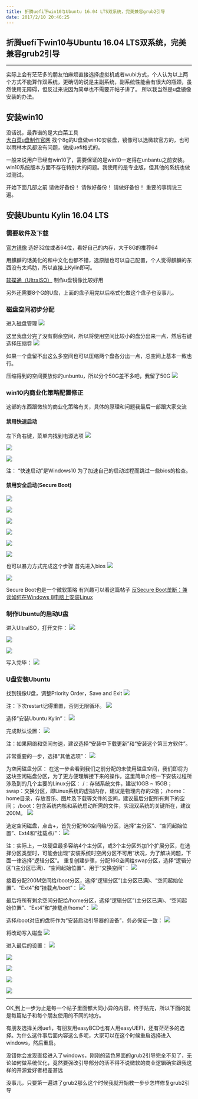 ```yaml
---
title: 折腾uefi下win10与Ubuntu 16.04 LTS双系统，完美兼容grub2引导
date: 2017/2/10 20:46:25
---
```



## 折腾uefi下win10与Ubuntu 16.04 LTS双系统，完美兼容grub2引导

---

<!-- more -->
实际上会有茫茫多的朋友怕麻烦直接选择虚拟机或者wubi方式，个人认为以上两个方式不能算作双系统，更确切的说是主副系统，副系统性能会有很大的瓶颈，虽然使用无障碍，但反过来说因为简单也不需要开帖子讲了。
所以我当然是u盘镜像安装的办法。

## 安装win10
没话说，最靠谱的是大白菜工具  
[大白菜u盘制作官网](http://bd.dabaicaipe.cn/)
找个8g的U盘做win10安装盘，镜像可以选微软官方的，也可以雨林木风都没有问题，做成uefi格式的。

一般来说用户已经有win10了，需要保证的是win10一定得在unbantu之前安装。
win10系统版本方面不存在特别大的问题。我使用的是专业版，但其他的系统也做过测试。

开始下面几部之前
请做好备份！
请做好备份！
请做好备份！
重要的事情说三遍。

## 安装Ubuntu Kylin 16.04 LTS

### 需要软件及下载
[官方镜像](http://cn.ubuntu.com/download/)
选好32位或者64位，看好自己的内存，大于8G的推荐64

用麒麟的话美化的和中文化也都不错，选原版也可以自己配置，个人觉得麒麟的东西没有太鸡肋，所以直接上Kylin即可。

[软碟通（UltraISO）](https://cn.ultraiso.net/xiazai.html)
制作u盘镜像比较好用

另外还需要8个G的U盘，上面的盘子用完以后格式化做这个盘子也没事儿。

### 磁盘空间初步分配

进入磁盘管理
![](http://upload-images.jianshu.io/upload_images/671333-dc6d1df4a0cdeeb9.PNG?imageMogr2/auto-orient/strip%7CimageView2/2/w/1240)

这里我盘分完了没有剩余空间，所以将使用空间比较小的盘分出来一点，然后右键选择压缩卷
![](http://upload-images.jianshu.io/upload_images/671333-62656bf485dfa53b.PNG?imageMogr2/auto-orient/strip%7CimageView2/2/w/1240)

如果一个盘留不出这么多空间也可以压缩两个盘各分出一点，总空间上基本一致也行。

压缩得到的空间要放你的unbuntu，所以分个50G差不多吧，我留了50G
![](http://upload-images.jianshu.io/upload_images/671333-774209de6270a208.PNG?imageMogr2/auto-orient/strip%7CimageView2/2/w/1240)

### win10内商业化策略配置修正
这部的东西跟微软的商业化策略有关，具体的原理和问题我最后一部跟大家交流

#### 禁用快速启动
左下角右键，菜单内找到电源选项
![](http://upload-images.jianshu.io/upload_images/671333-837bb5e8df95cfa7.PNG?imageMogr2/auto-orient/strip%7CimageView2/2/w/1240)

![](http://upload-images.jianshu.io/upload_images/671333-a2f098c304adf7a3.PNG?imageMogr2/auto-orient/strip%7CimageView2/2/w/1240)

![](http://upload-images.jianshu.io/upload_images/671333-d8c1eddc38c86f02.PNG?imageMogr2/auto-orient/strip%7CimageView2/2/w/1240)

注： “快速启动”是Windows10 为了加速自己的启动过程而跳过一些bios的检查。

#### 禁用安全启动(Secure Boot)
![](http://upload-images.jianshu.io/upload_images/671333-9ad9e1bbe89a46b9.PNG?imageMogr2/auto-orient/strip%7CimageView2/2/w/1240)

![](http://upload-images.jianshu.io/upload_images/671333-f6d30476f9890b87.PNG?imageMogr2/auto-orient/strip%7CimageView2/2/w/1240)

![](http://upload-images.jianshu.io/upload_images/671333-a4c2b221482662ce.jpg?imageMogr2/auto-orient/strip%7CimageView2/2/w/1240)

![](http://upload-images.jianshu.io/upload_images/671333-79c14596b8e2ff01.jpg?imageMogr2/auto-orient/strip%7CimageView2/2/w/1240)

![](http://upload-images.jianshu.io/upload_images/671333-8744a1856b523ffb.jpg?imageMogr2/auto-orient/strip%7CimageView2/2/w/1240)

![](http://upload-images.jianshu.io/upload_images/671333-1e32fb618b44052d.jpg?imageMogr2/auto-orient/strip%7CimageView2/2/w/1240)

也可以暴力方式完成这个步骤
首先进入bios
![](http://upload-images.jianshu.io/upload_images/671333-dc6247170f77acb5.jpg?imageMogr2/auto-orient/strip%7CimageView2/2/w/1240)

![](http://upload-images.jianshu.io/upload_images/671333-c55a0714e274bc38.jpg?imageMogr2/auto-orient/strip%7CimageView2/2/w/1240)

Secure Boot也是一个微软策略
有兴趣可以看这篇帖子
[反Secure Boot垄断：兼谈如何在Windows 8电脑上安装Linux](http://www.ruanyifeng.com/blog/2013/01/secure_boot.html)

### 制作Ubuntu的启动U盘

进入UltraISO，打开文件：
![](http://upload-images.jianshu.io/upload_images/671333-e92ae2799befcd4d.png?imageMogr2/auto-orient/strip%7CimageView2/2/w/1240)

![](http://upload-images.jianshu.io/upload_images/671333-b48b97bc234b3d9a.png?imageMogr2/auto-orient/strip%7CimageView2/2/w/1240)

![](http://upload-images.jianshu.io/upload_images/671333-eb7ee3645028df4f.png?imageMogr2/auto-orient/strip%7CimageView2/2/w/1240)

写入完毕：
![](http://upload-images.jianshu.io/upload_images/671333-0632d96cf8a98934.png?imageMogr2/auto-orient/strip%7CimageView2/2/w/1240)

### U盘安装Ubuntu
找到镜像U盘，调整Priority Order，Save and Exit
![](http://upload-images.jianshu.io/upload_images/671333-52245da80b6a24fe.jpg?imageMogr2/auto-orient/strip%7CimageView2/2/w/1240)

注：下次restart记得重置，否则无限循环。
![](http://upload-images.jianshu.io/upload_images/671333-b2c03e24a877eb5b.jpg?imageMogr2/auto-orient/strip%7CimageView2/2/w/1240)

选择“安装Ubuntu Kylin”：
![](http://upload-images.jianshu.io/upload_images/671333-930c13649fd95892.jpg?imageMogr2/auto-orient/strip%7CimageView2/2/w/1240)

完成默认设置：
![](http://upload-images.jianshu.io/upload_images/671333-316c38f12e231f9c.jpg?imageMogr2/auto-orient/strip%7CimageView2/2/w/1240)

注：如果网络和空间匀速，建议选择“安装中下载更新”和“安装这个第三方软件”。

非常重要的一步，选择“其他选项”：
![](http://upload-images.jianshu.io/upload_images/671333-7f565024748264af.jpg?imageMogr2/auto-orient/strip%7CimageView2/2/w/1240)

为空闲磁盘分区：
在这一步会看到我们之前分配的未使用磁盘空间，我们即将为这块空闲磁盘分区，为了更方便理解接下来的操作，这里简单介绍一下安装过程所涉及到的几个主要的Linux分区：
/：存储系统文件，建议10GB ~ 15GB；
swap：交换分区，即Linux系统的虚拟内存，建议是物理内存的2倍；
/home：home目录，存放音乐、图片及下载等文件的空间，建议最后分配所有剩下的空间；
/boot：包含系统内核和系统启动所需的文件，实现双系统的关键所在，建议200M。
![](http://upload-images.jianshu.io/upload_images/671333-efa9c15dce9a2366.jpg?imageMogr2/auto-orient/strip%7CimageView2/2/w/1240)

选定空闲磁盘，点击+，首先分配16G空间给/分区，选择“主分区”、“空间起始位置”、Ext4和“挂载点/”：
![](http://upload-images.jianshu.io/upload_images/671333-b66a114eca0c8aee.jpg?imageMogr2/auto-orient/strip%7CimageView2/2/w/1240)

注：实际上，一块硬盘最多容纳4个主分区，或3个主分区外加1个扩展分区，在选择分区类型时，可能会出现“安装系统时空闲分区不可用”状况，为了解决问题，下面一律选择“逻辑分区”。
重复创建步骤，分配16G空间给swap分区，选择“逻辑分区”(主分区已满)、“空间起始位置”、用于“交换空间”：
![](http://upload-images.jianshu.io/upload_images/671333-8e62830d2d99a979.jpg?imageMogr2/auto-orient/strip%7CimageView2/2/w/1240)

接着分配200M空间给/boot分区，选择“逻辑分区”(主分区已满)、“空间起始位置”、“Ext4”和“挂载点/boot”：
![](http://upload-images.jianshu.io/upload_images/671333-3245cb65c8097b19.jpg?imageMogr2/auto-orient/strip%7CimageView2/2/w/1240)

最后将所有剩余空间分配给/home分区，选择“逻辑分区”(主分区已满)、“空间起始位置”、“Ext4”和“挂载点/home”：
![](http://upload-images.jianshu.io/upload_images/671333-c70f4de86b3d6db5.jpg?imageMogr2/auto-orient/strip%7CimageView2/2/w/1240)

选择/boot对应的盘符作为“安装启动引导器的设备”，务必保证一致：
![](http://upload-images.jianshu.io/upload_images/671333-f4cecdad1256398f.jpg?imageMogr2/auto-orient/strip%7CimageView2/2/w/1240)

将改动写入磁盘
![](http://upload-images.jianshu.io/upload_images/671333-e60e325a26327ab6.jpg?imageMogr2/auto-orient/strip%7CimageView2/2/w/1240)

进入最后的设置：
![](http://upload-images.jianshu.io/upload_images/671333-611c071e24380048.jpg?imageMogr2/auto-orient/strip%7CimageView2/2/w/1240)

![](http://upload-images.jianshu.io/upload_images/671333-cc8b9e0e50fefef9.jpg?imageMogr2/auto-orient/strip%7CimageView2/2/w/1240)

![](http://upload-images.jianshu.io/upload_images/671333-159aa5ed54bb2977.jpg?imageMogr2/auto-orient/strip%7CimageView2/2/w/1240)

![](http://upload-images.jianshu.io/upload_images/671333-abe8611d11530843.jpg?imageMogr2/auto-orient/strip%7CimageView2/2/w/1240)

![](http://upload-images.jianshu.io/upload_images/671333-0829a0d732bb9991.jpg?imageMogr2/auto-orient/strip%7CimageView2/2/w/1240)

---


OK,到上一步为止是每一个帖子里面都大同小异的内容，终于贴完，所以下面的就是每篇帖子和每个朋友使用的不同的地方。

有朋友选择关闭uefi，有朋友用easyBCD也有人用easyUEFI，还有茫茫多的选择。为什么这件事后面内容这么多呢，大家可以在这个时候重启选择进入windows，然后重启。

没错你会发现直接进入了windows，刚刚的蓝色界面的grub2引导完全不见了，无论如何做系统优化，竟然要强改引导部分的活不得不说微软的商业逻辑确实跟我这样的开源爱好者相差甚远

没事儿，只要第一遍进了grub2那么这个时候我就开始教一步步怎样修复grub2引导












